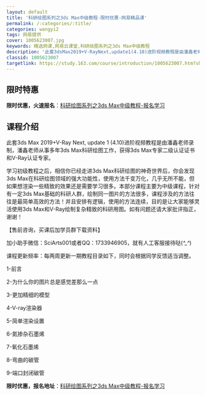 ```yaml
---
layout: default
title: '科研绘图系列之3ds Max中级教程-限时优惠-网易精品课'
permalink: /:categories/:title/
categories: wangyi2
tags: 网易提供
cover: 1005623007.jpg
keywords: 精选网课,网易云课堂,科研绘图系列之3ds Max中级教程
description: '此套3dsMax2019+V-RayNext,update1(4.10)进阶视频教程是由潘鑫老师录制，潘鑫老师从事多年3'
classid: 1005623007
targetlink: https://study.163.com/course/introduction/1005623007.htm?share=1&shareId=1025206652&utm_campaign=share&utm_medium=iphoneShare&utm_source=&utm_u=1025206652
---
```


## 限时特惠

**限时优惠，火速报名**：[科研绘图系列之3ds Max中级教程-报名学习](https://study.163.com/course/introduction/1005623007.htm?share=1&shareId=1025206652&utm_campaign=share&utm_medium=iphoneShare&utm_source=&utm_u=1025206652)

## 课程介绍

此套3ds Max 2019+V-Ray Next, update 1 (4.10)进阶视频教程是由潘鑫老师录制，潘鑫老师从事多年3ds Max科研绘图工作，获得3ds Max专家二级认证证书和V-Ray认证专家。



学习初级教程之后，相信你已经走进3ds Max科研绘图的神奇世界后，你会发现3ds Max在科研绘图领域的强大功能性，使用方法千变万化，几乎无所不能，但如果想渲染一些精致的效果还是需要学习很多。本部分课程主要为中级课程，针对有一定3ds Max基础的科研人群，绘制同一图片的方法很多，课程涉及的方法往往是最简单高效的方法！并且安排有逻辑，使用的方法连续，目的是让大家能够灵活使用3ds Max和V-Ray绘制复杂精致的科研用图。如有问题还请大家批评指正，谢谢！



【售前咨询，买课后加学员群下载资料】

加小助手微信：SciArts001或者QQ：1733946905，就有人工客服接待哒(*^_^*)



课程更新频率：每两周更新一期教程目录如下，同时会根据同学反馈适当调整。

1-前言

2-为什么你的图片总是感觉差那么一点

3-更加精细的模型

4-V-ray渲染器

5-简单渲染设置

6-氮掺杂石墨烯

7-氧化石墨烯

8-弯曲的碳管

9-端口封闭碳管

**限时优惠，报名地址**：[科研绘图系列之3ds Max中级教程-报名学习](https://study.163.com/course/introduction/1005623007.htm?share=1&shareId=1025206652&utm_campaign=share&utm_medium=iphoneShare&utm_source=&utm_u=1025206652)

